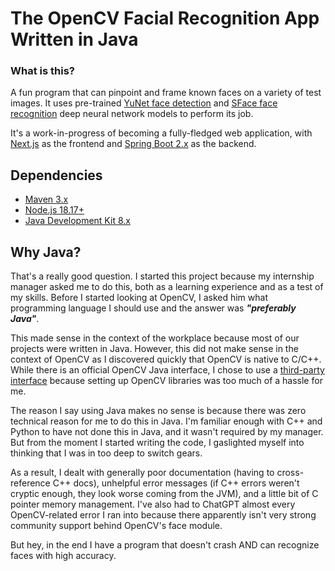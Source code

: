 # The OpenCV Facial Recognition App Written in Java
### What is this?
A fun program that can pinpoint and frame known faces on a variety of test images. It uses pre-trained [YuNet face detection](https://github.com/opencv/opencv_zoo/tree/main/models/face_detection_yunet) and [SFace face recognition](https://github.com/opencv/opencv_zoo/tree/main/models/face_recognition_sface) deep neural network models to perform its job.

It's a work-in-progress of becoming a fully-fledged web application, with [Next.js](https://nextjs.org/) as the frontend and [Spring Boot 2.x](https://spring.io/projects/spring-boot) as the backend.

## Dependencies
- [Maven 3.x](https://maven.apache.org/download.cgi)
- [Node.js 18.17+](https://nodejs.org/en)
- [Java Development Kit 8.x](https://www.oracle.com/java/technologies/downloads/#java8)

## Why Java?
That's a really good question. I started this project because my internship manager asked me to do this, both as a learning experience and as a test of my skills. Before I started looking at OpenCV, I asked him what programming language I should use and the answer was ***"preferably Java"***.

This made sense in the context of the workplace because most of our projects were written in Java. However, this did not make sense in the context of OpenCV as I discovered quickly that OpenCV is native to C/C++. While there is an official OpenCV Java interface, I chose to use a [third-party interface](https://github.com/bytedeco/javacv) because setting up OpenCV libraries was too much of a hassle for me.

The reason I say using Java makes no sense is because there was zero technical reason for me to do this in Java. I'm familiar enough with C++ and Python to have not done this in Java, and it wasn't required by my manager. But from the moment I started writing the code, I gaslighted myself into thinking that I was in too deep to switch gears.

As a result, I dealt with generally poor documentation (having to cross-reference C++ docs), unhelpful error messages (if C++ errors weren't cryptic enough, they look worse coming from the JVM), and a little bit of C pointer memory management. I've also had to ChatGPT almost every OpenCV-related error I ran into because there apparently isn't very strong community support behind OpenCV's face module.

But hey, in the end I have a program that doesn't crash AND can recognize faces with high accuracy.
